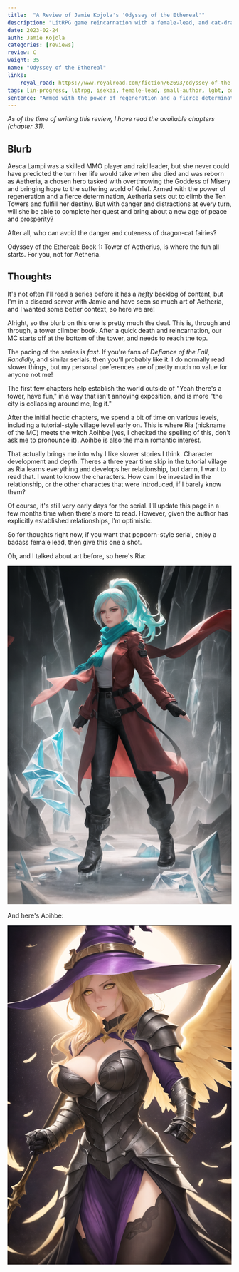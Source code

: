 ```yaml
---
title:  "A Review of Jamie Kojola's 'Odyssey of the Ethereal'"
description: "LitRPG game reincarnation with a female-lead, and cat-dragon pet."
date: 2023-02-24
auth: Jamie Kojola
categories: [reviews]
review: C
weight: 35
name: "Odyssey of the Ethereal"
links:
    royal_road: https://www.royalroad.com/fiction/62693/odyssey-of-the-ethereal-prog-fantasytower-climbaether
tags: [in-progress, litrpg, isekai, female-lead, small-author, lgbt, companion]
sentence: "Armed with the power of regeneration and a fierce determination, Aetheria sets out to climb the Ten Towers and fulfill her destiny."
---
```


*As of the time of writing this review, I have read the available chapters (chapter 31).*

## Blurb 

Aesca Lampi was a skilled MMO player and raid leader, but she never could have predicted the turn her life would take when she died and was reborn as Aetheria, a chosen hero tasked with overthrowing the Goddess of Misery and bringing hope to the suffering world of Grief. Armed with the power of regeneration and a fierce determination, Aetheria sets out to climb the Ten Towers and fulfill her destiny. But with danger and distractions at every turn, will she be able to complete her quest and bring about a new age of peace and prosperity?

After all, who can avoid the danger and cuteness of dragon-cat fairies?

Odyssey of the Ethereal: Book 1: Tower of Aetherius, is where the fun all starts. For you, not for Aetheria.

## Thoughts

It's not often I'll read a series before it has a *hefty* backlog of content, but I'm in a discord server with Jamie and have seen so much art of Aetheria, and I wanted some better context, so here we are!

Alright, so the blurb on this one is pretty much the deal. This is, through and through, a tower climber book. After a quick death and reincarnation, our MC starts off at the bottom of the tower, and needs to reach the top. 

The pacing of the series is *fast*. If you're fans of *Defiance of the Fall*, *Randidly*, and similar serials, then you'll probably like it. I do normally read slower things, but my personal preferences are of pretty much no value for anyone not me!

The first few chapters help establish the world outside of "Yeah there's a tower, have fun," in a way that isn't annoying exposition, and is more "the city is collapsing around me, leg it." 

After the initial hectic chapters, we spend a bit of time on various levels, including a tutorial-style village level early on. This is where Ria (nickname of the MC) meets the witch Aoihbe (yes, I checked the spelling of this, don't ask me to pronounce it). Aoihbe is also the main romantic interest.

That actually brings me into why I like slower stories I think. Character development and depth. Theres a three year time skip in the tutorial village as Ria learns everything and develops her relationship, but damn, I want to read that. I want to know the characters. How can I be invested in the relationship, or the other charactes that were introduced, if I barely know them?

Of course, it's still very early days for the serial. I'll update this page in a few months time when there's more to read. However, given the author has explicitly established relationships, I'm optimistic.

So for thoughts right now, if you want that popcorn-style serial, enjoy a badass female lead, then give this one a shot.

Oh, and I talked about art before, so here's Ria:

![](ria.png?class="img-smaller")

And here's Aoihbe:

![](aoihbe.png?class="img-smaller")
